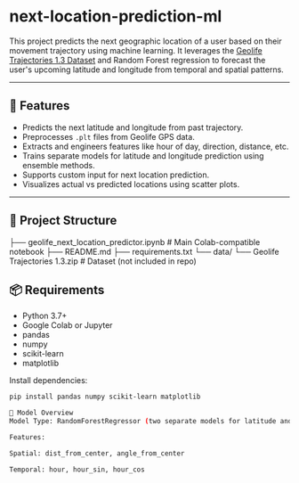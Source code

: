 # next-location-prediction-ml

This project predicts the next geographic location of a user based on their movement trajectory using machine learning. It leverages the [Geolife Trajectories 1.3 Dataset](https://www.microsoft.com/en-us/download/details.aspx?id=52367) and Random Forest regression to forecast the user's upcoming latitude and longitude from temporal and spatial patterns.

---

## 🚀 Features

- Predicts the next latitude and longitude from past trajectory.
- Preprocesses `.plt` files from Geolife GPS data.
- Extracts and engineers features like hour of day, direction, distance, etc.
- Trains separate models for latitude and longitude prediction using ensemble methods.
- Supports custom input for next location prediction.
- Visualizes actual vs predicted locations using scatter plots.

---

## 📁 Project Structure

├── geolife_next_location_predictor.ipynb # Main Colab-compatible notebook
├── README.md
├── requirements.txt
└── data/
└── Geolife Trajectories 1.3.zip # Dataset (not included in repo)


## 📦 Requirements

- Python 3.7+
- Google Colab or Jupyter
- pandas
- numpy
- scikit-learn
- matplotlib

Install dependencies:

```bash
pip install pandas numpy scikit-learn matplotlib

🧠 Model Overview
Model Type: RandomForestRegressor (two separate models for latitude and longitude).

Features:

Spatial: dist_from_center, angle_from_center

Temporal: hour, hour_sin, hour_cos
